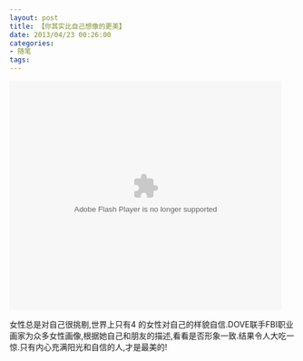 ```yaml
---
layout: post
title: 【你其实比自己想像的更美】
date: 2013/04/23 00:26:00
categories: 
- 随笔
tags: 
---
```


<embed src='http://player.56.com/v_OTA0NzQ2MjY.swf'  type='application/x-shockwave-flash' width='480' height='405' allowFullScreen='true' allowNetworking='all' allowScriptAccess='always'>

</embed> 

女性总是对自己很挑剔,世界上只有4 的女性对自己的样貌自信.DOVE联手FBI职业画家为众多女性画像,根据她自己和朋友的描述,看看是否形象一致.结果令人大吃一惊.只有内心充满阳光和自信的人,才是最美的!
